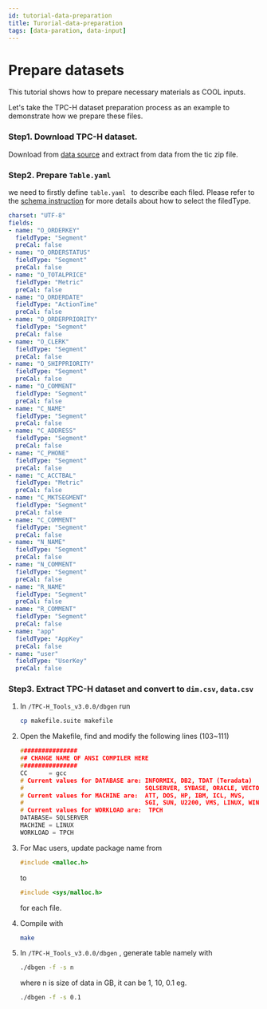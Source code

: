 ```yaml
---
id: tutorial-data-preparation
title: Turorial-data-preparation
tags: [data-paration, data-input]
---
```


# Prepare datasets

This tutorial shows how to prepare necessary materials as COOL inputs.

Let's take the TPC-H dataset preparation process as an example to demonstrate how we prepare these files.

### Step1. Download TPC-H dataset.

Download from [data source](https://www.tpc.org/tpc_documents_current_versions/download_programs/tools-download-request5.asp?bm_type=TPC-H&bm_vers=3.0.0&mode=CURRENT-ONLY) and extract from data from the tic zip file.

### Step2. Prepare `Table.yaml`

we need to firstly define `table.yaml ` to describe each filed. Please refer to the [schema instruction](/docs/Concepts/schema) for more details about how to select the filedType.

```yaml
charset: "UTF-8"
fields:
- name: "O_ORDERKEY"
  fieldType: "Segment"
  preCal: false
- name: "O_ORDERSTATUS"
  fieldType: "Segment"
  preCal: false
- name: "O_TOTALPRICE"
  fieldType: "Metric"
  preCal: false
- name: "O_ORDERDATE"
  fieldType: "ActionTime"
  preCal: false
- name: "O_ORDERPRIORITY"
  fieldType: "Segment"
  preCal: false
- name: "O_CLERK"
  fieldType: "Segment"
  preCal: false
- name: "O_SHIPPRIORITY"
  fieldType: "Segment"
  preCal: false
- name: "O_COMMENT"
  fieldType: "Segment"
  preCal: false
- name: "C_NAME"
  fieldType: "Segment"
  preCal: false
- name: "C_ADDRESS"
  fieldType: "Segment"
  preCal: false
- name: "C_PHONE"
  fieldType: "Segment"
  preCal: false
- name: "C_ACCTBAL"
  fieldType: "Metric"
  preCal: false
- name: "C_MKTSEGMENT"
  fieldType: "Segment"
  preCal: false
- name: "C_COMMENT"
  fieldType: "Segment"
  preCal: false
- name: "N_NAME"
  fieldType: "Segment"
  preCal: false
- name: "N_COMMENT"
  fieldType: "Segment"
  preCal: false
- name: "R_NAME"
  fieldType: "Segment"
  preCal: false
- name: "R_COMMENT"
  fieldType: "Segment"
  preCal: false
- name: "app"
  fieldType: "AppKey"
  preCal: false
- name: "user"
  fieldType: "UserKey"
  preCal: false
```

### Step3. Extract TPC-H dataset and convert to `dim.csv`, `data.csv`

1. In `/TPC-H_Tools_v3.0.0/dbgen`  run

   ```bash
   cp makefile.suite makefile
   ```

2. Open the Makefile, find and modify the following lines (103~111)

   ```c++
   ################
   ## CHANGE NAME OF ANSI COMPILER HERE
   ################
   CC      = gcc 
   # Current values for DATABASE are: INFORMIX, DB2, TDAT (Teradata)
   #                                  SQLSERVER, SYBASE, ORACLE, VECTORWISE
   # Current values for MACHINE are:  ATT, DOS, HP, IBM, ICL, MVS, 
   #                                  SGI, SUN, U2200, VMS, LINUX, WIN32 
   # Current values for WORKLOAD are:  TPCH
   DATABASE= SQLSERVER
   MACHINE = LINUX
   WORKLOAD = TPCH
   ```

3. For Mac users,  update package name from 

   ```c
   #include <malloc.h>
   ```

   to

   ```c
   #include <sys/malloc.h>
   ```

   for each file. 

4. Compile with

   ```bash
   make
   ```

5. In `/TPC-H_Tools_v3.0.0/dbgen` , generate  table namely with

   ```bash
   ./dbgen -f -s n
   ```

   where n is size of data in GB, it can be 1, 10, 0.1
   eg.

   ```bash
   ./dbgen -f -s 0.1
   ```


